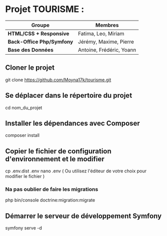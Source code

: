 # Projet TOURISME :

| Groupe                          | Membres                   |
|---------------------------------|---------------------------|
| **HTML/CSS + Responsive**       | Fatima, Leo, Miriam       |
| **Back-Office Php/Symfony**     | Jérémy, Maxime, Pierre    |
| **Base des Données**            | Antoine, Frédéric, Yoann  |


## Cloner le projet
git clone https://github.com/Moyna17k/tourisme.git

## Se déplacer dans le répertoire du projet
cd nom_du_projet

## Installer les dépendances avec Composer
composer install

## Copier le fichier de configuration d'environnement et le modifier
cp .env.dist .env
nano .env  ( Ou utilisez l'éditeur de votre choix pour modifier le fichier )

### Na pas oublier de faire les migrations
php bin/console doctrine:migration:migrate

## Démarrer le serveur de développement Symfony
symfony serve -d


